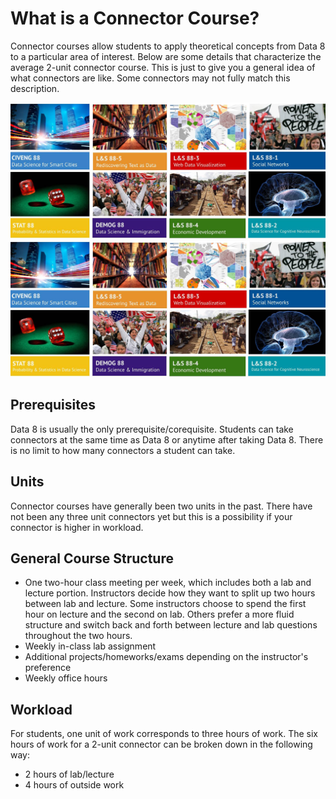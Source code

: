 # What is a Connector Course?

Connector courses allow students to apply theoretical concepts from Data 8 to a particular area of interest. Below are some details that characterize the average 2-unit connector course. This is just to give you a general idea of what connectors are like. Some connectors may not fully match this description.

![](/assets/connectors.jpg)![](/assets/hello.jpg)

## Prerequisites

Data 8 is usually the only prerequisite/corequisite. Students can take connectors at the same time as Data 8 or anytime after taking Data 8. There is no limit to how many connectors a student can take.

## Units

Connector courses have generally been two units in the past. There have not been any three unit connectors yet but this is a possibility if your connector is higher in workload.

## General Course Structure

* One two-hour class meeting per week, which includes both a lab and lecture portion. Instructors decide how they want to split up two hours between lab and lecture. Some instructors choose to spend the first hour on lecture and the second on lab. Others prefer a more fluid structure and switch back and forth between lecture and lab questions throughout the two hours.
* Weekly in-class lab assignment
* Additional projects/homeworks/exams depending on the instructor's preference
* Weekly office hours

## Workload

For students, one unit of work corresponds to three hours of work. The six hours of work for a 2-unit connector can be broken down in the following way:

* 2 hours of lab/lecture
* 4 hours of outside work 




